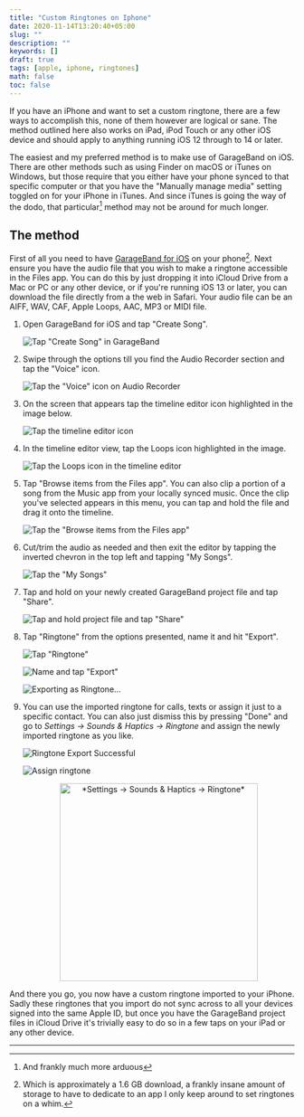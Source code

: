 ```yaml
---
title: "Custom Ringtones on Iphone"
date: 2020-11-14T13:20:40+05:00
slug: ""
description: ""
keywords: []
draft: true
tags: [apple, iphone, ringtones]
math: false
toc: false
---
```

If you have an iPhone and want to set a custom ringtone, there are a few ways to accomplish this, none of them however are logical or sane. The method outlined here also works on iPad, iPod Touch or any other iOS device and should apply to anything running iOS 12 through to 14 or later.

<!--more-->

The easiest and my preferred method is to make use of GarageBand on iOS. There are other methods such as using Finder on macOS or iTunes on Windows, but those require that you either have your phone synced to that specific computer or that you have the "Manually manage media" setting toggled on for your iPhone in iTunes. And since iTunes is going the way of the dodo, that particular[^1] method may not be around for much longer.

## The method

First of all you need to have [GarageBand for iOS](https://apps.apple.com/us/app/garageband/id408709785) on your phone[^2]. Next ensure you have the audio file that you wish to make a ringtone accessible in the Files app. You can do this by just dropping it into iCloud Drive from a Mac or PC or any other device, or if you're running iOS 13 or later, you can download the file directly from a the web in Safari. Your audio file can be an AIFF, WAV, CAF, Apple Loops, AAC, MP3 or MIDI file.

1. Open GarageBand for iOS and tap "Create Song".

    ![Tap "Create Song" in GarageBand](/assets/images/GarageBand-Create-Song.JPEG)

2. Swipe through the options till you find the Audio Recorder section and tap the "Voice" icon.

    ![Tap the "Voice" icon on Audio Recorder](/assets/images/GarageBand-Audio-Recorder.PNG)

3. On the screen that appears tap the timeline editor icon highlighted in the image below. 

    ![Tap the timeline editor icon](/assets/images/GarageBand-Timeline-Icon.PNG)

4. In the timeline editor view, tap the Loops icon highlighted in the image.

    ![Tap the Loops icon in the timeline editor](/assets/images/GarageBand-Timeline-Loops-Icon.PNG)

5. Tap "Browse items from the Files app". You can also clip a portion of a song from the Music app from your locally synced music. Once the clip you've selected appears in this menu, you can tap and hold the file and drag it onto the timeline.

    ![Tap the "Browse items from the Files app"](/assets/images/GarageBand-Browse-Files.PNG)

6. Cut/trim the audio as needed and then exit the editor by tapping the inverted chevron in the top left and tapping "My Songs".

    ![Tap the "My Songs"](/assets/images/GarageBand-My-Songs.PNG)

7. Tap and hold on your newly created GarageBand project file and tap "Share".

    ![Tap and hold project file and tap "Share"](/assets/images/GarageBand-Tap-Share.PNG)

8. Tap "Ringtone" from the options presented, name it and hit "Export".

    ![Tap "Ringtone"](/assets/images/GarageBand-Tap-Ringtone.PNG)

    ![Name and tap "Export"](/assets/images/GarageBand-Tap-Export.PNG)

    ![Exporting as Ringtone...](/assets/images/GarageBand-Exporting-Ringtone.PNG)

9. You can use the imported ringtone for calls, texts or assign it just to a specific contact. You can also just dismiss this by pressing "Done" and go to *Settings → Sounds & Haptics → Ringtone* and assign the newly imported ringtone as you like.

    ![Ringtone Export Successful](/assets/images/GarageBand-Ringtone-Export-Successful.PNG)

    ![Assign ringtone](/assets/images/GarageBand-Assign-Ringtone.PNG)

    <p align="center">
    <img src="/assets/images/Settings-Sounds-Ringtones.PNG" alt="*Settings → Sounds & Haptics → Ringtone*" width="350"/>
    </p>

And there you go, you now have a custom ringtone imported to your iPhone. Sadly these ringtones that you import do not sync across to all your devices signed into the same Apple ID, but once you have the GarageBand project files in iCloud Drive it's trivially easy to do so in a few taps on your iPad or any other device.

---

[^1]: And frankly much more arduous 

[^2]: Which is approximately a 1.6 GB download, a frankly insane amount of storage to have to dedicate to an app I only keep around to set ringtones on a whim.